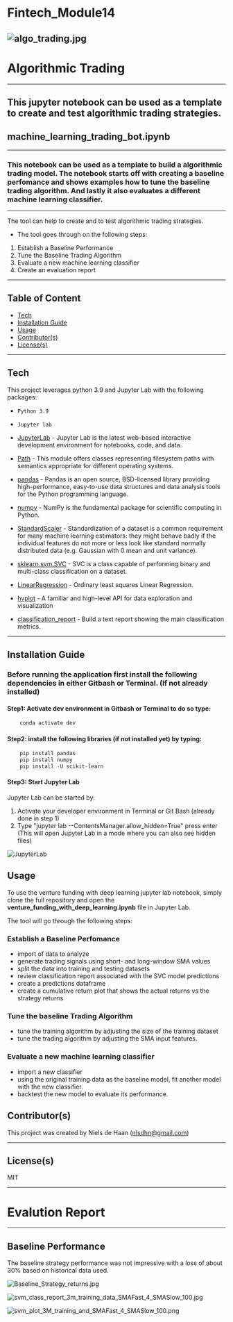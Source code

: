# Fintech_Module14

![algo_trading.jpg](https://github.com/nielsdehaan1977/Fintech_Module14/blob/main/Images/algo_trading.jpg)
---
# Algorithmic Trading 
---
## This jupyter notebook can be used as a template to create and test algorithmic trading strategies. 

## machine_learning_trading_bot.ipynb
---
### This notebook can be used as a template to build a algorithmic trading model. The notebook starts off with creating a baseline perfomance and shows examples how to tune the baseline trading algorithm. And lastly it also evaluates a different machine learning classifier. 
---
The tool can help to create and to test algorithmic trading strategies.
* The tool goes through on the following steps: 
1. Establish a Baseline Performance
2. Tune the Baseline Trading Algorithm
3. Evaluate a new machine learning classifier
4. Create an evaluation report
---
## Table of Content

- [Tech](#technologies)
- [Installation Guide](#installation-guide)
- [Usage](#usage)
- [Contributor(s)](#contributor(s))
- [License(s)](#license(s))

---
## Tech

This project leverages python 3.9 and Jupyter Lab with the following packages:

* `Python 3.9`
* `Jupyter lab`

* [JupyterLab](https://jupyter.org/) - Jupyter Lab is the latest web-based interactive development environment for notebooks, code, and data.

* [Path](https://docs.python.org/3/library/pathlib.html) - This module offers classes representing filesystem paths with semantics appropriate for different operating systems.

* [pandas](https://pandas.pydata.org/pandas-docs/stable/index.html) - Pandas is an open source, BSD-licensed library providing high-performance, easy-to-use data structures and data analysis tools for the Python programming language.

* [numpy](https://numpy.org/doc/stable/index.html) - NumPy is the fundamental package for scientific computing in Python.

* [StandardScaler](https://scikit-learn.org/stable/modules/generated/sklearn.preprocessing.StandardScaler.html) - Standardization of a dataset is a common requirement for many machine learning estimators: they might behave badly if the individual features do not more or less look like standard normally distributed data (e.g. Gaussian with 0 mean and unit variance).

* [sklearn.svm.SVC](https://scikit-learn.org/stable/modules/generated/sklearn.svm.SVC.html) - SVC is a class capable of performing binary and multi-class classification on a dataset.

* [LinearRegression](https://scikit-learn.org/stable/modules/generated/sklearn.linear_model.LinearRegression.html) - Ordinary least squares Linear Regression.

* [hvplot](https://hvplot.holoviz.org/) - A familiar and high-level API for data exploration and visualization

* [classification_report](https://scikit-learn.org/stable/modules/generated/sklearn.metrics.classification_report.html) - Build a text report showing the main classification metrics.
---

## Installation Guide

### Before running the application first install the following dependencies in either Gitbash or Terminal. (If not already installed)

#### Step1: Activate dev environment in Gitbash or Terminal to do so type:
```python
    conda activate dev
```
#### Step2: install the following libraries (if not installed yet) by typing:
```python
    pip install pandas
    pip install numpy
    pip install -U scikit-learn

 ```
#### Step3: Start Jupyter Lab
Jupyter Lab can be started by:
1. Activate your developer environment in Terminal or Git Bash (already done in step 1)
2. Type "jupyter lab --ContentsManager.allow_hidden=True" press enter (This will open Jupyter Lab in a mode where you can also see hidden files)

![JupyterLab](https://github.com/nielsdehaan1977/Fintech_Module13/blob/main/Images/JupyterLab.PNG)


## Usage

To use the venture funding with deep learning jupyter lab notebook, simply clone the full repository and open the **venture_funding_with_deep_learning.ipynb** file in Jupyter Lab. 

The tool will go through the following steps:

### Establish a Baseline Perfomance
* import of data to analyze
* generate trading signals using short- and long-window SMA values
* split the data into training and testing datasets
* review classification report associated with the SVC model predictions
* create a predictions dataframe
* create a cumulative return plot that shows the actual returns vs the strategy returns

### Tune the baseline Trading Algorithm
* tune the training algorithm by adjusting the size of the training dataset
* tune the trading algorithm by adjusting the SMA input features.

### Evaluate a new machine learning classifier
* import a new classifier
* using the original training data as the baseline model, fit another model with the new classifier.
* backtest the new model to evaluate its performance.

## Contributor(s)

This project was created by Niels de Haan (nlsdhn@gmail.com)

---

## License(s)

MIT

---
# Evalution Report
---

## Baseline Performance

The baseline strategy performance was not impressive with a loss of about 30% based on historical data used.

![Baseline_Strategy_returns.jpg](https://github.com/nielsdehaan1977/Fintech_Module14/blob/main/Images/Baseline_Strategy_returns.jpg)




![svm_class_report_3m_training_data_SMAFast_4_SMASlow_100.jpg](https://github.com/nielsdehaan1977/Fintech_Module14/blob/main/Images/svm_class_report_3m_training_data_SMAFast_4_SMASlow_100.jpg)

![svm_plot_3M_training_and_SMAFast_4_SMASlow_100.png](https://github.com/nielsdehaan1977/Fintech_Module14/blob/main/Images/svm_plot_3M_training_and_SMAFast_4_SMASlow_100.png)




